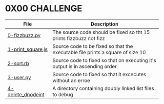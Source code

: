 # 0X00 CHALLENGE

File | Description
---- | -----------
[0-fizzbuzz.py](./0-fizzbuzz.py) | The source code should be fixed so tht 15 prints fizzbuzz not fizz
[1-print_square.js](./1-print_square.js) | Source code to be fixed so that the executable file prints a square of size 10
[2-sort.rb](./2-sort.rb) | Source code to fixed so that on executing it's output is in ascending order
[3-user.py](./3-user.py) | Source code to fixed so that it excecutes without an erroe
[4-delete_dnodeint](./4-delete_dnodeint) | A directory containing doubly linked list files to debug

